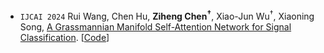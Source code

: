 - ``IJCAI 2024`` Rui Wang, Chen Hu, **Ziheng Chen<sup>†</sup>**, Xiao-Jun Wu<sup>†</sup>, Xiaoning Song, 
[A Grassmannian Manifold Self-Attention Network for Signal Classification](https://www.ijcai.org/proceedings/2024/0564.pdf).
[[Code](https://github.com/ChenHu-ML/GDLNet)]

